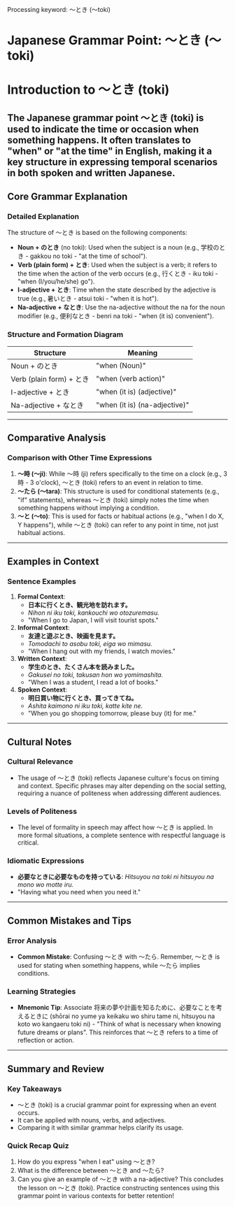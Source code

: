 Processing keyword: ～とき (〜toki)
# Japanese Grammar Point: ～とき (〜toki)
# Introduction to 〜とき (toki)
The Japanese grammar point 〜とき (toki) is used to indicate the time or occasion when something happens. It often translates to "when" or "at the time" in English, making it a key structure in expressing temporal scenarios in both spoken and written Japanese.
---
## Core Grammar Explanation
### Detailed Explanation
The structure of 〜とき is based on the following components:
- **Noun + のとき** (no toki): Used when the subject is a noun (e.g., 学校のとき - gakkou no toki - "at the time of school").
- **Verb (plain form) + とき**: Used when the subject is a verb; it refers to the time when the action of the verb occurs (e.g., 行くとき - iku toki - "when (I/you/he/she) go").
- **I-adjective + とき**: Time when the state described by the adjective is true (e.g., 暑いとき - atsui toki - "when it is hot").
- **Na-adjective + なとき**: Use the na-adjective without the na for the noun modifier (e.g., 便利なとき - benri na toki - "when (it is) convenient").
### Structure and Formation Diagram
| Structure                                | Meaning                   |
|------------------------------------------|---------------------------|
| Noun + のとき                            | "when (Noun)"             |
| Verb (plain form) + とき                 | "when (verb action)"      |
| I-adjective + とき                       | "when (it is) (adjective)"|
| Na-adjective + なとき                    | "when (it is) (na-adjective)" |
---
## Comparative Analysis
### Comparison with Other Time Expressions
1. **〜時 (〜ji)**: While 〜時 (ji) refers specifically to the time on a clock (e.g., 3時 - 3 o'clock), 〜とき (toki) refers to an event in relation to time.
2. **〜たら (〜tara)**: This structure is used for conditional statements (e.g., "if" statements), whereas 〜とき (toki) simply notes the time when something happens without implying a condition.
3. **〜と (〜to)**: This is used for facts or habitual actions (e.g., "when I do X, Y happens"), while 〜とき (toki) can refer to any point in time, not just habitual actions.
---
## Examples in Context
### Sentence Examples
1. **Formal Context**:
   - **日本に行くとき、観光地を訪れます。**
   - *Nihon ni iku toki, kankouchi wo otozuremasu.*
   - "When I go to Japan, I will visit tourist spots."
2. **Informal Context**:
   - **友達と遊ぶとき、映画を見ます。**
   - *Tomodachi to asobu toki, eiga wo mimasu.*
   - "When I hang out with my friends, I watch movies."
3. **Written Context**:
   - **学生のとき、たくさん本を読みました。**
   - *Gakusei no toki, takusan hon wo yomimashita.*
   - "When I was a student, I read a lot of books."
4. **Spoken Context**:
   - **明日買い物に行くとき、買ってきてね。**
   - *Ashita kaimono ni iku toki, katte kite ne.*
   - "When you go shopping tomorrow, please buy (it) for me."
---
## Cultural Notes
### Cultural Relevance
- The usage of 〜とき (toki) reflects Japanese culture's focus on timing and context. Specific phrases may alter depending on the social setting, requiring a nuance of politeness when addressing different audiences.
### Levels of Politeness
- The level of formality in speech may affect how 〜とき is applied. In more formal situations, a complete sentence with respectful language is critical.
### Idiomatic Expressions
- **必要なときに必要なものを持っている**: *Hitsuyou na toki ni hitsuyou na mono wo motte iru.*
- "Having what you need when you need it."
---
## Common Mistakes and Tips
### Error Analysis
- **Common Mistake**: Confusing 〜とき with 〜たら. Remember, 〜とき is used for stating when something happens, while 〜たら implies conditions.
### Learning Strategies
- **Mnemonic Tip**: Associate 将来の夢や計画を知るために、必要なことを考えるときに (shōrai no yume ya keikaku wo shiru tame ni, hitsuyou na koto wo kangaeru toki ni) - "Think of what is necessary when knowing future dreams or plans". This reinforces that 〜とき refers to a time of reflection or action.
---
## Summary and Review
### Key Takeaways
- 〜とき (toki) is a crucial grammar point for expressing when an event occurs.
- It can be applied with nouns, verbs, and adjectives.
- Comparing it with similar grammar helps clarify its usage.
### Quick Recap Quiz
1. How do you express "when I eat" using 〜とき?
2. What is the difference between 〜とき and 〜たら?
3. Can you give an example of 〜とき with a na-adjective?
This concludes the lesson on 〜とき (toki). Practice constructing sentences using this grammar point in various contexts for better retention!
